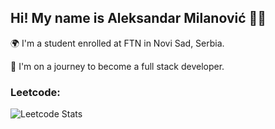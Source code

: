 ## Hi! My name is Aleksandar Milanović 🐱‍👤

🌍 I'm a student enrolled at FTN in Novi Sad, Serbia.

🎯 I'm on a journey to become a full stack developer.

### Leetcode:
![Leetcode Stats](https://leetcard.jacoblin.cool/Acile067?ext=heatmap)


